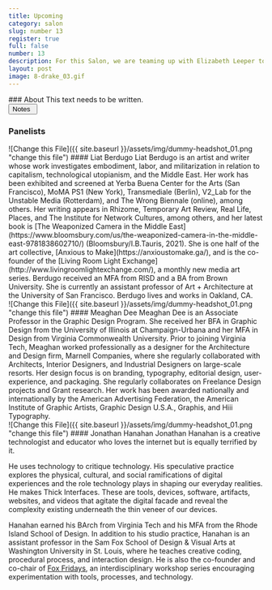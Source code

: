 ```yaml
---
title: Upcoming
category: salon
slug: number 13
register: true
full: false
number: 13
description: For this Salon, we are teaming up with Elizabeth Leeper to run a 2-part workshop focused on the syllabus. We hope these sessions will help kickstart the development of a syllabus for a class you're teaching next semester, a class you hope to teach in the future, or even for a class you taught in the past that you would like to rework.
layout: post
image: 8-drake_03.gif
---
```

<section class="intro-material" markdown="1">
<div class="intro-text" markdown="1">
### About
This text needs to be written.
</div>
<div class="intro-button">
<a href="#"><button>Notes&ensp;<i class="fas fa-long-arrow-alt-down"></i></button></a>
</div>
</section>

### Panelists
<section class="presenter-container-odd" markdown="1">
<article markdown="1">
![Change this File]({{ site.baseurl }}/assets/img/dummy-headshot_01.png "change this file")
#### Liat Berdugo
Liat Berdugo is an artist and writer whose work investigates embodiment, labor, and militarization in relation to capitalism, technological utopianism, and the Middle East. Her work has been exhibited and screened at Yerba Buena Center for the Arts (San Francisco), MoMA PS1 (New York), Transmediale (Berlin), V2_Lab for the Unstable Media (Rotterdam), and The Wrong Biennale (online), among others. Her writing appears in Rhizome, Temporary Art Review, Real Life, Places, and The Institute for Network Cultures, among others, and her latest book is [The Weaponized Camera in the Middle East](https://www.bloomsbury.com/us/the-weaponized-camera-in-the-middle-east-9781838602710/) (Bloomsbury/I.B.Tauris,  2021). She is one half of the art collective, [Anxious to Make](https://anxioustomake.ga/), and is the co-founder of the [Living Room Light Exchange](http://www.livingroomlightexchange.com/), a monthly new media art series. Berdugo received an MFA from RISD and a BA from Brown University. She is currently an assistant professor of Art + Architecture at the University of San Francisco. Berdugo lives and works in Oakland, CA.
</article>

<article markdown="1">
![Change this File]({{ site.baseurl }}/assets/img/dummy-headshot_01.png "change this file")
#### Meaghan Dee
Meaghan Dee is an Associate Professor in the Graphic Design Program. She received her BFA in Graphic Design from the University of Illinois at Champaign-Urbana and her MFA in Design from Virginia Commonwealth University. Prior to joining Virginia Tech, Meaghan worked professionally as a designer for the Architecture and Design firm, Marnell Companies, where she regularly collaborated with Architects, Interior Designers, and Industrial Designers on large-scale resorts. Her design focus is on branding, typography, editorial design, user-experience, and packaging. She regularly collaborates on Freelance Design projects and Grant research. Her work has been awarded nationally and internationally by the American Advertising Federation, the American Institute of Graphic Artists, Graphic Design U.S.A., Graphis, and Hiii Typography.
</article>

<article markdown="1">
![Change this File]({{ site.baseurl }}/assets/img/dummy-headshot_01.png "change this file")
#### Jonathan Hanahan
Jonathan Hanahan is a creative technologist and educator who loves the internet but is equally terrified by it.

He uses technology to critique technology. His speculative practice explores the physical, cultural, and social ramifications of digital experiences and the role technology plays in shaping our everyday realities. He makes Thick Interfaces. These are tools, devices, software, artifacts, websites, and videos that agitate the digital facade and reveal the complexity existing underneath the thin veneer of our devices.

Hanahan earned his BArch from Virginia Tech and his MFA from the Rhode Island School of Design. In addition to his studio practice, Hanahan is an assistant professor in the Sam Fox School of Design & Visual Arts at Washington University in St. Louis, where he teaches creative coding, procedural process, and interaction design. He is also the co-founder and co-chair of [Fox Fridays](https://samfoxfridays.com/), an interdisciplinary workshop series encouraging experimentation with tools, processes, and technology.
</article>
</section>
